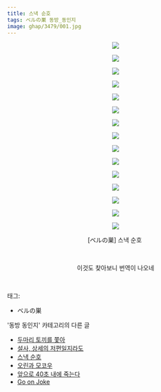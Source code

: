 ```yaml
---
title: 스낵 순호
tags: ベルの巣 동방_동인지
image: ghap/3479/001.jpg
---
```

<div class="article">
<p style="text-align: center; clear: none; float: none;"><img src="{{ site.nasurl }}/ghap/3479/001.jpg"/></p>
<p style="text-align: center; clear: none; float: none;"><img src="{{ site.nasurl }}/ghap/3479/002.jpg"/></p>
<p style="text-align: center; clear: none; float: none;"><img src="{{ site.nasurl }}/ghap/3479/003.jpg"/></p>
<p style="text-align: center; clear: none; float: none;"><img src="{{ site.nasurl }}/ghap/3479/004.jpg"/></p>
<p style="text-align: center; clear: none; float: none;"><img src="{{ site.nasurl }}/ghap/3479/005.jpg"/></p>
<p style="text-align: center; clear: none; float: none;"><img src="{{ site.nasurl }}/ghap/3479/006.jpg"/></p>
<p style="text-align: center; clear: none; float: none;"><img src="{{ site.nasurl }}/ghap/3479/007.jpg"/></p>
<p style="text-align: center; clear: none; float: none;"><img src="{{ site.nasurl }}/ghap/3479/008.jpg"/></p>
<p style="text-align: center; clear: none; float: none;"><img src="{{ site.nasurl }}/ghap/3479/009.jpg"/></p>
<p style="text-align: center; clear: none; float: none;"><img src="{{ site.nasurl }}/ghap/3479/010.jpg"/></p>
<p style="text-align: center; clear: none; float: none;"><img src="{{ site.nasurl }}/ghap/3479/011.jpg"/></p>
<p style="text-align: center; clear: none; float: none;"><img src="{{ site.nasurl }}/ghap/3479/012.jpg"/></p>
<p style="text-align: center; clear: none; float: none;"><img src="{{ site.nasurl }}/ghap/3479/013.jpg"/></p>
<p style="text-align: center; clear: none; float: none;"><img src="{{ site.nasurl }}/ghap/3479/014.jpg"/></p>
<p style="text-align: center; clear: none; float: none;"><img src="{{ site.nasurl }}/ghap/3479/015.jpg"/></p>
<p style="text-align: center; clear: none; float: none;">[ベルの巣] 스낵 순호 </p>
<p style="text-align: center; clear: none; float: none;"><br/></p>
<p style="text-align: center; clear: none; float: none;">이것도 찾아보니 번역이 나오네</p>
<p><br/></p>
</div><div class="tagTrail">
<p>태그: </p>
<ul>
<li>ベルの巣</li>
</ul>
</div><div class="another">
<p>'동방 동인지' 카테고리의 다른 글</p>
<ul>
<li><a href="/2017-06-24-ghap_3492">두마리 토끼를 쫓아</a></li>
<li><a href="/2017-06-24-ghap_3490">설사, 상세의 저편일지라도</a></li>
<li><a href="/2017-06-22-ghap_3479">스낵 순호</a></li>
<li><a href="/2017-06-22-ghap_3478">오린과 모코우</a></li>
<li><a href="/2017-06-22-ghap_3476">앞으로 40초 내에 죽는다</a></li>
<li><a href="/2017-06-18-ghap_3443">Go on Joke</a></li>
</ul>
</div><div class="cb_module cb_fluid">
<div class="cb_wrt cb_profile">
</div><!-- commentList close -->
</div>